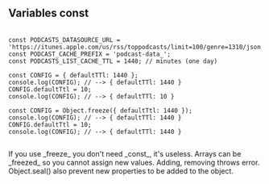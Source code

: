 ##  Variables const

<pre>
	<code data-trim>		
const PODCASTS_DATASOURCE_URL = 'https://itunes.apple.com/us/rss/toppodcasts/limit=100/genre=1310/json';
const PODCAST_CACHE_PREFIX = 'podcast-data_';
const PODCASTS_LIST_CACHE_TTL = 1440; // minutes (one day)

const CONFIG = { defaultTTl: 1440 };
console.log(CONFIG); // --> { defaultTTl: 1440 }
CONFIG.defaultTtl = 10;
console.log(CONFIG); // --> { defaultTTl: 10 }

const CONFIG = Object.freeze({ defaultTtl: 1440 });
console.log(CONFIG); // --> { defaultTTl: 1440 }
CONFIG.defaultTtl = 10;
console.log(CONFIG); // --> { defaultTTl: 1440 }
	</code>
</pre>

<aside class="notes">
	If you use _freeze_ you don't need _const_, it's useless.
	Arrays can be _freezed_ so you cannot assign new values. Adding, removing throws error.
	Object.seal() also prevent new properties to be added to the object.
</aside>